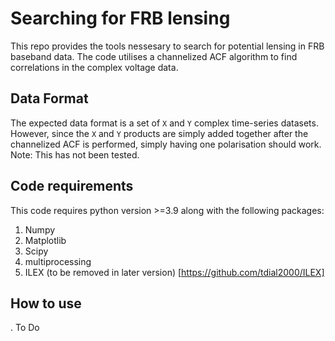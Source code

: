 # Searching for FRB lensing

This repo provides the tools nessesary to search for potential lensing in FRB baseband data. The code utilises a channelized ACF algorithm to
find correlations in the complex voltage data. 

## Data Format

The expected data format is a set of `X` and `Y` complex time-series datasets. However, since the `X` and `Y` products are simply added together
after the channelized ACF is performed, simply having one polarisation should work. Note: This has not been tested.

## Code requirements

This code requires python version >=3.9 along with the following packages:
1. Numpy
2. Matplotlib
3. Scipy
4. multiprocessing
5. ILEX (to be removed in later version) [https://github.com/tdial2000/ILEX]


## How to use

. To Do


##

